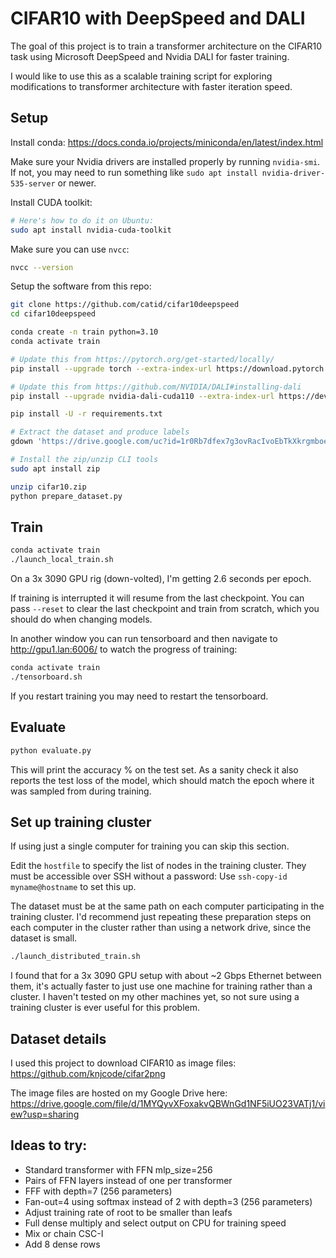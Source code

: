 # CIFAR10 with DeepSpeed and DALI

The goal of this project is to train a transformer architecture on the CIFAR10 task using Microsoft DeepSpeed and Nvidia DALI for faster training.

I would like to use this as a scalable training script for exploring modifications to transformer architecture with faster iteration speed.

## Setup

Install conda: https://docs.conda.io/projects/miniconda/en/latest/index.html

Make sure your Nvidia drivers are installed properly by running `nvidia-smi`.  If not, you may need to run something like `sudo apt install nvidia-driver-535-server` or newer.

Install CUDA toolkit:

```bash
# Here's how to do it on Ubuntu:
sudo apt install nvidia-cuda-toolkit
```

Make sure you can use `nvcc`:

```bash
nvcc --version
```

Setup the software from this repo:

```bash
git clone https://github.com/catid/cifar10deepspeed
cd cifar10deepspeed

conda create -n train python=3.10
conda activate train

# Update this from https://pytorch.org/get-started/locally/
pip install --upgrade torch --extra-index-url https://download.pytorch.org/whl/cu118

# Update this from https://github.com/NVIDIA/DALI#installing-dali
pip install --upgrade nvidia-dali-cuda110 --extra-index-url https://developer.download.nvidia.com/compute/redist

pip install -U -r requirements.txt

# Extract the dataset and produce labels
gdown 'https://drive.google.com/uc?id=1r0Rb7dfex7g3ovRacIvoEbTkXkrgmboe'

# Install the zip/unzip CLI tools
sudo apt install zip

unzip cifar10.zip
python prepare_dataset.py
```


## Train

```bash
conda activate train
./launch_local_train.sh
```

On a 3x 3090 GPU rig (down-volted), I'm getting 2.6 seconds per epoch.

If training is interrupted it will resume from the last checkpoint.  You can pass `--reset` to clear the last checkpoint and train from scratch, which you should do when changing models.

In another window you can run tensorboard and then navigate to http://gpu1.lan:6006/ to watch the progress of training:

```bash
conda activate train
./tensorboard.sh
```

If you restart training you may need to restart the tensorboard.


## Evaluate

```bash
python evaluate.py
```

This will print the accuracy % on the test set.  As a sanity check it also reports the test loss of the model, which should match the epoch where it was sampled from during training.


## Set up training cluster

If using just a single computer for training you can skip this section.

Edit the `hostfile` to specify the list of nodes in the training cluster.  They must be accessible over SSH without a password: Use `ssh-copy-id myname@hostname` to set this up.

The dataset must be at the same path on each computer participating in the training cluster.  I'd recommend just repeating these preparation steps on each computer in the cluster rather than using a network drive, since the dataset is small.

```bash
./launch_distributed_train.sh
```

I found that for a 3x 3090 GPU setup with about ~2 Gbps Ethernet between them, it's actually faster to just use one machine for training rather than a cluster.  I haven't tested on my other machines yet, so not sure using a training cluster is ever useful for this problem.


## Dataset details

I used this project to download CIFAR10 as image files: https://github.com/knjcode/cifar2png

The image files are hosted on my Google Drive here: https://drive.google.com/file/d/1MYQyvXFoxakvQBWnGd1NF5iUO23VATj1/view?usp=sharing


## Ideas to try:

* Standard transformer with FFN mlp_size=256
* Pairs of FFN layers instead of one per transformer
* FFF with depth=7 (256 parameters)
* Fan-out=4 using softmax instead of 2 with depth=3 (256 parameters)
* Adjust training rate of root to be smaller than leafs
* Full dense multiply and select output on CPU for training speed
* Mix or chain CSC-I
* Add 8 dense rows
